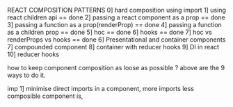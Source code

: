 REACT COMPOSITION PATTERNS
0] hard composition using import
1] using react children api == done
2] passing a react component as a prop == done
3] passing a function as a prop(renderProp) == done
4] passing a function as a children prop == done
5] hoc == done
6] hooks == done
7] hoc vs renderProps vs hooks == done
6] Presentational and container components
7] compounded component
8] container with reducer hooks 
9] DI in react
10] reducer hooks 


how to keep component composition as loose as possible ? above are the 9 ways to do it.

imp
1] minimise direct imports in a component, more imports less composible component is,
